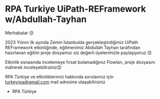 # RPA Turkiye UiPath-REFramework w/Abdullah-Tayhan

Merhabalar 😊

2023 Yılının ilk ayında Zemin İstanbulda gerçekleştirdiğimiz UiPath REFramework etkinliğinde, eğitmenimiz Abdullah Tayhan tarafından hazırlanan eğitim proje dosyamızı siz değerli üyelerimizle paylaşıyoruz 😊

Etkinlik esnasında incelemeye fırsat bulamadığınız Flowları, proje dosyasını indirerek inceleyebilirsiniz😊

RPA Türkiye ve etkinliklerimiz hakkında sorularınız için turkeyrpa@gmail.com mail adresine ulaşabilirsiniz

- RPA Türkiye
